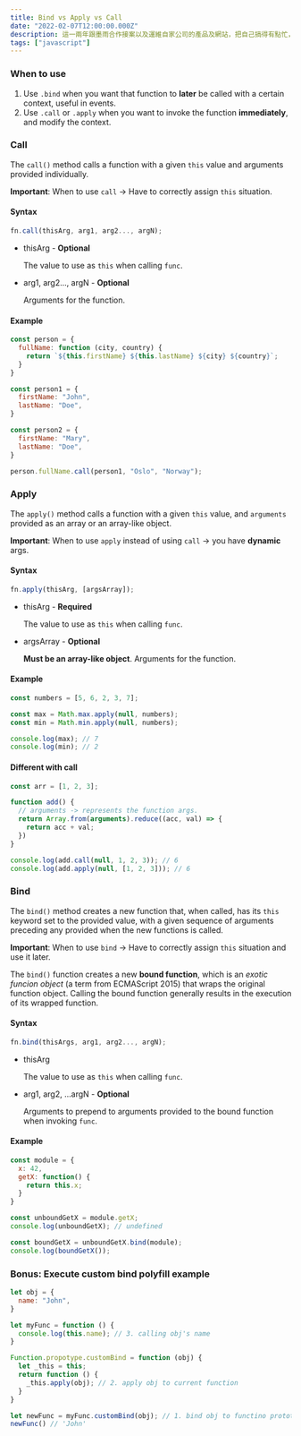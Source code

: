 ```yaml
---
title: Bind vs Apply vs Call 
date: "2022-02-07T12:00:00.000Z"
description: 這一兩年跟墨雨合作接案以及運維自家公司的產品及網站，把自己搞得有點忙，平時雖然也有與公司同事討論程式甚至是教導他們，但處理到 javascript 比較精細的部分，還是稍嫌較少的，大多數都在討論如何完成專案，比較困難的部分也大多圍繞著演算法之類的東西，所以覺得自己 javascript 相對較深或容易搞混的部分有點荒廢了，畢竟實際用到的機會真的很少，那這篇文章主要敘述 Bind, Apply 及 Call 之間的差異，以及我對他們使用時機的理解；由於這篇因為也是從我的 Notion 筆記裡面整理出來的，會是以英文敘述。
tags: ["javascript"]
---
```


### When to use

1. Use `.bind` when you want that function to **later** be called with a certain context, useful in events.
1. Use `.call` or `.apply` when you want to invoke the function **immediately**, and modify the context.

### Call

The `call()` method calls a function with a given `this` value and arguments provided individually.

**Important**: When to use `call` -> Have to correctly assign `this` situation.

#### Syntax

```javascript
fn.call(thisArg, arg1, arg2..., argN);
```

- thisArg - **Optional**

  The value to use as `this` when calling `func`.

- arg1, arg2..., argN - **Optional**

  Arguments for the function.

#### Example

```javascript
const person = {
  fullName: function (city, country) {
    return `${this.firstName} ${this.lastName} ${city} ${country}`;
  }
}

const person1 = {
  firstName: "John",
  lastName: "Doe",
}

const person2 = {
  firstName: "Mary",
  lastName: "Doe",
}

person.fullName.call(person1, "Oslo", "Norway");
```

### Apply

The `apply()` method calls a function with a given `this` value, and `arguments` provided as an array or an array-like object.

**Important**: When to use `apply` instead of using `call` -> you have **dynamic** args.

#### Syntax

```javascript
fn.apply(thisArg, [argsArray]);
```

- thisArg - **Required**

  The value to use as `this` when calling `func`.

- argsArray - **Optional**

  **Must be an array-like object**. Arguments for the function.

#### Example

```javascript  
const numbers = [5, 6, 2, 3, 7];

const max = Math.max.apply(null, numbers);
const min = Math.min.apply(null, numbers);

console.log(max); // 7
console.log(min); // 2
```

#### Different with call

```javascript
const arr = [1, 2, 3];

function add() {
  // arguments -> represents the function args.
  return Array.from(arguments).reduce((acc, val) => {
    return acc + val;
  })
}

console.log(add.call(null, 1, 2, 3)); // 6
console.log(add.apply(null, [1, 2, 3])); // 6
```

### Bind

The `bind()` method creates a new function that, when called, has its `this` keyword set to the provided value, with a given sequence of arguments preceding any provided when the new functions is called.

**Important**: When to use `bind` -> Have to correctly assign `this` situation and use it later.

The `bind()` function creates a new **bound function**, which is an *exotic funcion object* (a term from ECMAScript 2015) that wraps the original function object. Calling the bound function generally results in the execution of its wrapped function.

#### Syntax

```javascript
fn.bind(thisArgs, arg1, arg2..., argN);
```

- thisArg

  The value to use as `this` when calling `func`.

- arg1, arg2, ...argN - **Optional**

  Arguments to prepend to arguments provided to the bound function when invoking `func`.

#### Example

```javascript
const module = {
  x: 42,
  getX: function() {
    return this.x;
  }
}

const unboundGetX = module.getX;
console.log(unboundGetX); // undefined

const boundGetX = unboundGetX.bind(module);
console.log(boundGetX());
```

### Bonus: Execute custom bind polyfill example

```javascript
let obj = {
  name: "John",
}

let myFunc = function () {
  console.log(this.name); // 3. calling obj's name
}

Function.propotype.customBind = function (obj) {
  let _this = this;
  return function () {
    _this.apply(obj); // 2. apply obj to current function
  }
}

let newFunc = myFunc.customBind(obj); // 1. bind obj to functino prototype
newFunc() // 'John'
```
